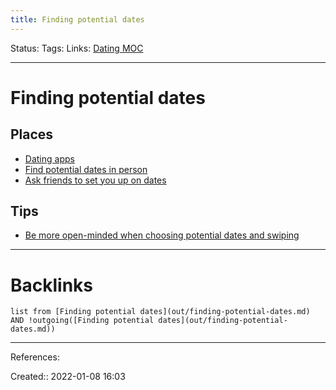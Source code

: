 ```yaml
---
title: Finding potential dates
---
```

Status: 
Tags: 
Links: [Dating MOC](out/dating-moc.md)
___
# Finding potential dates
## Places
- [Dating apps](out/dating-apps.md)
- [Find potential dates in person](out/find-potential-dates-in-person.md)
- [Ask friends to set you up on dates](out/ask-friends-to-set-you-up-on-dates.md)
## Tips
- [Be more open-minded when choosing potential dates and swiping](out/be-more-open-minded-when-choosing-potential-dates-and-swiping.md)
___
# Backlinks
```dataview
list from [Finding potential dates](out/finding-potential-dates.md) AND !outgoing([Finding potential dates](out/finding-potential-dates.md))
```
___
References:

Created:: 2022-01-08 16:03
